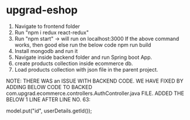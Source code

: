 # upgrad-eshop

1. Navigate to frontend folder
2. Run "npm i redux react-redux"
3. Run "npm start" -> will run on localhost:3000
If the above command works, then good else run the below code
npm run build
5. Install mongodb and run it
6. Navigate inside backend folder and run Spring boot App.
7. create products collection inside ecommerce db.
8. Load products collection with json file in the parent project.

NOTE: THERE WAS an ISSUE WITH BACKEND CODE. WE HAVE FIXED BY ADDING BELOW CODE TO BACKED com.upgrad.ecommerce.controllers.AuthController.java FILE. ADDED THE BELOW 1 LINE AFTER LINE NO. 63:

model.put("id", userDetails.getId());
